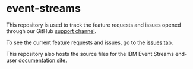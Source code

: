 # event-streams

This repository is used to track the feature requests and issues opened through our GitHub [support channel](https://ibm.github.io/event-streams/support/).

To see the current feature requests and issues, go to the [issues tab](https://github.com/IBM/event-streams/issues).

This repository also hosts the source files for the IBM Event Streams end-user [documentation site](https://ibm.github.io/event-streams/).
